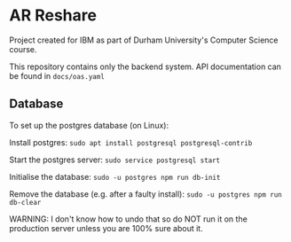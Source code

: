 # AR Reshare

Project created for IBM as part of Durham University's Computer Science course.

This repository contains only the backend system. API documentation can be found in `docs/oas.yaml`

## Database

To set up the postgres database (on Linux):

Install postgres: `sudo apt install postgresql postgresql-contrib`

Start the postgres server: `sudo service postgresql start`

Initialise the database: `sudo -u postgres npm run db-init`

Remove the database (e.g. after a faulty install): `sudo -u postgres npm run db-clear`

WARNING: I don't know how to undo that so do NOT run it on the production server unless you are 100% sure about it.
